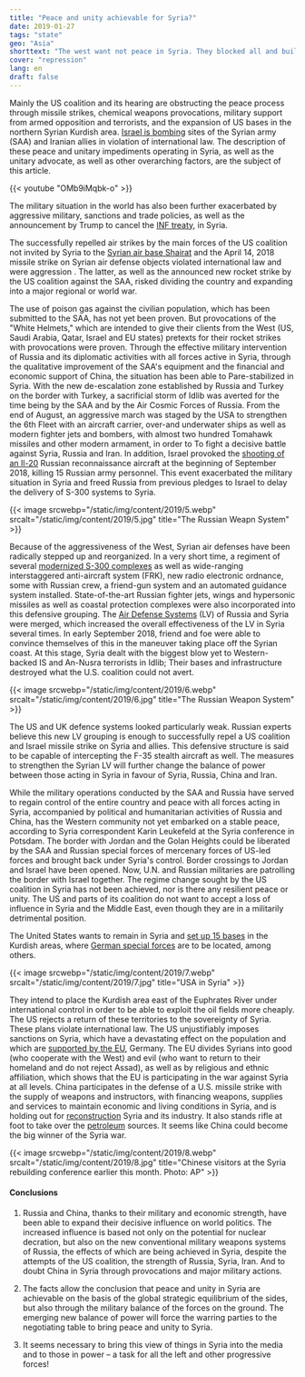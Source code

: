 ```yaml
---
title: "Peace and unity achievable for Syria?"
date: 2019-01-27
tags: "state"
geo: "Asia"
shorttext: "The west want not peace in Syria. They blocked all and built there own vision without a common future for Syria."
cover: "repression"
lang: en
draft: false
---
```


Mainly the US coalition and its hearing are obstructing the peace process through missile strikes, chemical weapons provocations, military support from armed opposition and terrorists, and the expansion of US bases in the northern Syrian Kurdish area. [Israel is bombing](https://www.aljazeera.com/news/2018/12/russia-slams-israel-gross-violation-syria-strikes-181226135745199.html "Russia criticises Israel for 'gross violation' in Syria strikes") sites of the Syrian army (SAA) and Iranian allies in violation of international law. The description of these peace and unitary impediments operating in Syria, as well as the unitary advocate, as well as other overarching factors, are the subject of this article.

{{< youtube "OMb9iMqbk-o" >}}

The military situation in the world has also been further exacerbated by aggressive military, sanctions and trade policies, as well as the announcement by Trump to cancel the [INF treaty](https://www.theguardian.com/world/2018/oct/20/trump-us-nuclear-arms-treaty-russia "Trump says US will withdraw from nuclear arms treaty with Russia"), in Syria.

The successfully repelled air strikes by the main forces of the US coalition not invited by Syria to the [Syrian air base Shairat](https://www.theguardian.com/world/2017/apr/07/syria-bombing-base-was-home-to-jets-allegedly-used-in-sarin-attacks "Syria - base hit in US airstrike was home to jets allegedly used in chemical attacks") and the April 14, 2018 missile strike on Syrian air defense objects violated international law and were aggression . The latter, as well as the announced new rocket strike by the US coalition against the SAA, risked dividing the country and expanding into a major regional or world war.

The use of poison gas against the civilian population, which has been submitted to the SAA, has not yet been proven. But provocations of the "White Helmets," which are intended to give their clients from the West (US, Saudi Arabia, Qatar, Israel and EU states) pretexts for their rocket strikes with provocations were proven. Through the effective military intervention of Russia and its diplomatic activities with all forces active in Syria, through the qualitative improvement of the SAA's equipment and the financial and economic support of China, the situation has been able to Pare-stabilized in Syria. With the new de-escalation zone established by Russia and Turkey on the border with Turkey, a sacrificial storm of Idlib was averted for the time being by the SAA and by the Air Cosmic Forces of Russia. From the end of August, an aggressive march was staged by the USA to strengthen the 6th Fleet with an aircraft carrier, over-and underwater ships as well as modern fighter jets and bombers, with almost two hundred Tomahawk missiles and other modern armament, in order to To fight a decisive battle against Syria, Russia and Iran. In addition, Israel provoked the [shooting of an Il-20](https://www.bbc.com/news/world-europe-45556290 "Russia blames Israel after military plane shot down off Syria") Russian reconnaissance aircraft at the beginning of September 2018, killing 15 Russian army personnel. This event exacerbated the military situation in Syria and freed Russia from previous pledges to Israel to delay the delivery of S-300 systems to Syria.

{{< image srcwebp="/static/img/content/2019/5.webp" srcalt="/static/img/content/2019/5.jpg" title="The Russian Weapn System" >}}

Because of the aggressiveness of the West, Syrian air defenses have been radically stepped up and reorganized. In a very short time, a regiment of several [modernized S-300 complexes](https://www.bbc.com/news/world-middle-east-45723503 "S-300 missile system: Russia upgrades Syrian air defences") as well as wide-ranging interstaggered anti-aircraft system (FRK), new radio electronic ordnance, some with Russian crew, a friend-gun system and an automated guidance system installed. State-of-the-art Russian fighter jets, wings and hypersonic missiles as well as coastal protection complexes were also incorporated into this defensive grouping. The [Air Defense Systems](https://www.presstv.com/Detail/2018/12/02/581738/Russia-Syria-air-defense, "Russia expands air defense network in Syria to US dismay: Report") (LV) of Russia and Syria were merged, which increased the overall effectiveness of the LV in Syria several times. In early September 2018, friend and foe were able to convince themselves of this in the maneuver taking place off the Syrian coast. At this stage, Syria dealt with the biggest blow yet to Western-backed IS and An-Nusra terrorists in Idlib; Their bases and infrastructure destroyed what the U.S. coalition could not avert.

{{< image srcwebp="/static/img/content/2019/6.webp" srcalt="/static/img/content/2019/6.jpg" title="The Russian Weapon System" >}}

The US and UK defence systems looked particularly weak. Russian experts believe this new LV grouping is enough to successfully repel a US coalition and Israel missile strike on Syria and allies. This defensive structure is said to be capable of intercepting the F-35 stealth aircraft as well. The measures to strengthen the Syrian LV will further change the balance of power between those acting in Syria in favour of Syria, Russia, China and Iran.

While the military operations conducted by the SAA and Russia have served to regain control of the entire country and peace with all forces acting in Syria, accompanied by political and humanitarian activities of Russia and China, has the Western community not yet embarked on a stable peace, according to Syria correspondent Karin Leukefeld at the Syria conference in Potsdam. The border with Jordan and the Golan Heights could be liberated by the SAA and Russian special forces of mercenary forces of US-led forces and brought back under Syria's control. Border crossings to Jordan and Israel have been opened. Now, U.N. and Russian militaries are patrolling the border with Israel together. The regime change sought by the US coalition in Syria has not been achieved, nor is there any resilient peace or unity. The US and parts of its coalition do not want to accept a loss of influence in Syria and the Middle East, even though they are in a militarily detrimental position.

The United States wants to remain in Syria and [set up 15 bases](https://www.orient-news.net/en/news_show/138956/0/AAs-map-of-US-bases-in-Syria-infuriates-Penatgon "AA’s map of US bases in Syria infuriates Penatgon") in the Kurdish areas, where [German special forces](https://www.reuters.com/article/us-mideast-crisis-syria-special-forces-idUSKCN0Z10QX "Damascus says German special forces in Syria, Germany denies") are to be located, among others.

{{< image srcwebp="/static/img/content/2019/7.webp" srcalt="/static/img/content/2019/7.jpg" title="USA in Syria" >}}

They intend to place the Kurdish area east of the Euphrates River under international control in order to be able to exploit the oil fields more cheaply. The US rejects a return of these territories to the sovereignty of Syria. These plans violate international law. The US unjustifiably imposes sanctions on Syria, which have a devastating effect on the population and which are [supported by the EU](https://www.theguardian.com/commentisfree/2018/feb/27/syria-europe-moral-eu-helplessness "Syria is a moral defeat for Europeans"), Germany. The EU divides Syrians into good (who cooperate with the West) and evil (who want to return to their homeland and do not reject Assad), as well as by religious and ethnic affiliation, which shows that the EU is participating in the war against Syria at all levels. China participates in the defense of a U.S. missile strike with the supply of weapons and instructors, with financing weapons, supplies and services to maintain economic and living conditions in Syria, and is holding out for [reconstruction](https://www.scmp.com/news/china/diplomacy/article/2168482/why-end-war-syria-gives-china-opportunity-extend-its-influence "Why an end to the war in Syria gives China an opportunity to extend its influence") Syria and its industry. It also stands rifle at foot to take over the [petroleum](http://www.xinhuanet.com/english/2018-10/24/c_137553448.htm "Syrian oil field returns into operation after rehabilitation in eastern Syria") sources. It seems like China could become the big winner of the Syria war.

{{< image srcwebp="/static/img/content/2019/8.webp" srcalt="/static/img/content/2019/8.jpg" title="Chinese visitors at the Syria rebuilding conference earlier this month. Photo: AP" >}}

#### Conclusions

1. Russia and China, thanks to their military and economic strength, have been able to expand their decisive influence on world politics. The increased influence is based not only on the potential for nuclear decration, but also on the new conventional military weapons systems of Russia, the effects of which are being achieved in Syria, despite the attempts of the US coalition, the strength of Russia, Syria, Iran. And to doubt China in Syria through provocations and major military actions.

2. The facts allow the conclusion that peace and unity in Syria are achievable on the basis of the global strategic equilibrium of the sides, but also through the military balance of the forces on the ground. The emerging new balance of power will force the warring parties to the negotiating table to bring peace and unity to Syria.

3. It seems necessary to bring this view of things in Syria into the media and to those in power – a task for all the left and other progressive forces! 
